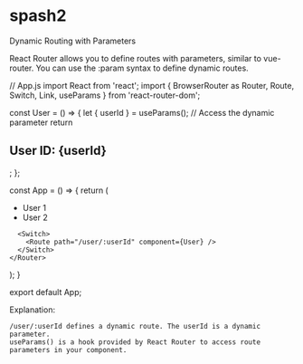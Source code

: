 # spash2

Dynamic Routing with Parameters

React Router allows you to define routes with parameters, similar to vue-router. You can use the :param syntax to define dynamic routes.

// App.js
import React from 'react';
import { BrowserRouter as Router, Route, Switch, Link, useParams } from 'react-router-dom';

const User = () => {
  let { userId } = useParams(); // Access the dynamic parameter
  return <h2>User ID: {userId}</h2>;
};

const App = () => {
  return (
    <Router>
      <nav>
        <ul>
          <li>
            <Link to="/user/1">User 1</Link>
          </li>
          <li>
            <Link to="/user/2">User 2</Link>
          </li>
        </ul>
      </nav>

      <Switch>
        <Route path="/user/:userId" component={User} />
      </Switch>
    </Router>
  );
}

export default App;

Explanation:

    /user/:userId defines a dynamic route. The userId is a dynamic parameter.
    useParams() is a hook provided by React Router to access route parameters in your component.
